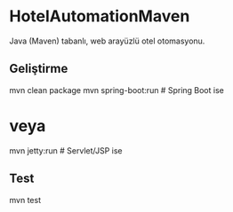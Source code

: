 # HotelAutomationMaven
Java (Maven) tabanlı, web arayüzlü otel otomasyonu.

## Geliştirme
mvn clean package
mvn spring-boot:run    # Spring Boot ise
# veya
mvn jetty:run          # Servlet/JSP ise

## Test
mvn test
